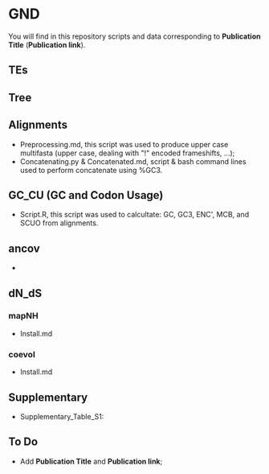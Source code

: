 # GND

You will find in this repository scripts and data corresponding to **Publication Title** (**Publication link**).

## TEs

## Tree



## Alignments

- Preprocessing.md, this script was used to produce upper case multifasta (upper case, dealing with "!" encoded frameshifts, ...);
- Concatenating.py & Concatenated.md, script & bash command lines used to perform concatenate using %GC3.

## GC_CU (GC and Codon Usage)

- Script.R, this script was used to calcultate: GC, GC3, ENC', MCB, and SCUO from alignments.

## ancov

- 

## dN_dS

### mapNH 

- Install.md

### coevol

- Install.md

## Supplementary 

- Supplementary_Table_S1:

## To Do

- Add **Publication Title** and **Publication link**;
